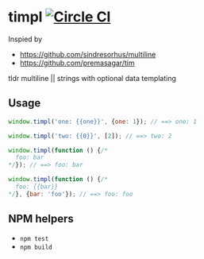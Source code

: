 # timpl [![Circle CI](https://circleci.com/gh/clearhead/timpl.svg?style=svg)](https://circleci.com/gh/clearhead/timpl)

Inspied by 
 
* https://github.com/sindresorhus/multiline
* https://github.com/premasagar/tim

tldr multiline || strings with optional data templating 

## Usage

```js
window.timpl('one: {{one}}', {one: 1}); // ==> one: 1

window.timpl('two: {{0}}', [2]); // ==> two: 2

window.timpl(function () {/*
  foo: bar
*/}); // ==> foo: bar

window.timpl(function () {/*
  foo: {{bar}}
*/}, {bar: 'foo'}); // ==> foo: foo
```

## NPM helpers

* `npm test`
* `npm build`
